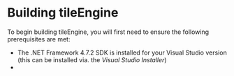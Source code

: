 ﻿# Building tileEngine
To begin building tileEngine, you will first need to ensure the following prerequisites are met:
- The .NET Framework 4.7.2 SDK is installed for your Visual Studio version (this can be installed via. the *Visual Studio Installer*)
- 